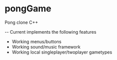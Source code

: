 pongGame
========

Pong clone C++

-- Current implements the following features

  * Working menus/buttons
  * Working sound/music framework
  * Working local singleplayer/twoplayer gametypes
